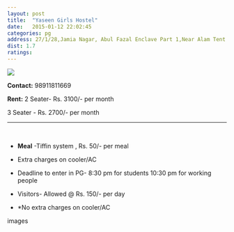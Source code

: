 ```yaml
---
layout: post
title:  "Yaseen Girls Hostel"
date:   2015-01-12 22:02:45
categories: pg
address: 27/1/28,Jamia Nagar, Abul Fazal Enclave Part 1,Near Alam Tent House, New Delhi, Delhi 110025
dist: 1.7
ratings:
---
```


<a href="https://www.google.co.in/maps/place/Manha+Girl+Hostel/@28.562619,77.290531,17z/data=!3m1!4b1!4m2!3m1!1s0x390ce474c1388f19:0x4fce385ecea0557b?hl=en">
        <img src="https://maps.googleapis.com/maps/api/staticmap?visible=Jamia+Millia+Islamia&size=640x300&scale=2&maptype=roadmap&markers=%7Ccolor:red%7Clabel:Y%7C28.560543, 77.292872&markers=size:mid|color:green%7Clabel:FET%7C28.5606083,77.2790183&markers=size:mid|color:green%7Clabel:FET%7C28.561075,77.280960&path=color:0x0000ff|weight:3|28.561259, 77.279268|28.561580, 77.279719|28.561014, 77.279633|28.561071, 77.280448|28.561052, 77.281285|28.561014, 77.282229|28.561052, 77.283087|28.561429, 77.284032|28.561825, 77.284718|28.562013, 77.285684|28.562315, 77.286392|28.562296, 77.287186|28.562315, 77.288001|28.562390, 77.288774|28.562428, 77.289503|28.562541, 77.290276|28.562503, 77.290898|28.562541, 77.291499|28.562258, 77.291971|28.562051, 77.292400|28.561768, 77.292958|28.561655, 77.292486|28.561373, 77.292379|28.560996, 77.292593|28.560543, 77.292872">
</a>

**Contact:** 98911811669

**Rent:**  2 Seater- Rs. 3100/- per month

3 Seater - Rs. 2700/- per month


<hr><br>

*  **Meal** -Tiffin system , Rs. 50/- per meal

* Extra charges on cooler/AC

* Deadline to enter in PG-       8:30 pm for students
                                             10:30 pm for working people

* Visitors- Allowed @ Rs. 150/- per day

*  \*No extra charges on cooler/AC


images
